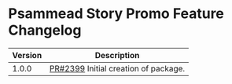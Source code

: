 # Psammead Story Promo Feature Changelog

| Version | Description |
|---------|-------------|
| 1.0.0 | [PR#2399](https://github.com/bbc/psammead/pull/2399) Initial creation of package. |
